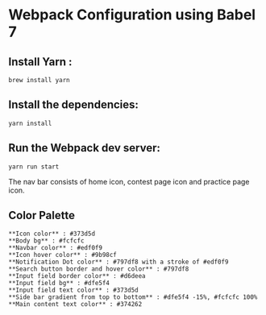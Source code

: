 # Webpack Configuration using Babel 7

## Install Yarn : 
	brew install yarn

## Install the dependencies:
	yarn install

## Run the Webpack dev server: 
	yarn run start

The nav bar consists of home icon, contest page icon and practice page icon.

## Color Palette
	**Icon color** : #373d5d
	**Body bg** : #fcfcfc
	**Navbar color** : #edf0f9
	**Icon hover color** : #9b98cf
	**Notification Dot color** : #797df8 with a stroke of #edf0f9
	**Search button border and hover color** : #797df8
	**Input field border color** : #d6deea
	**Input field bg** : #dfe5f4
	**Input field text color** : #373d5d
	**Side bar gradient from top to bottom** : #dfe5f4 -15%, #fcfcfc 100%
	**Main content text color** : #374262